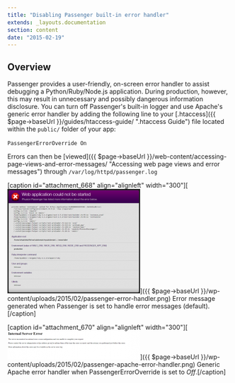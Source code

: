 ```yaml
---
title: "Disabling Passenger built-in error handler"
extends: _layouts.documentation
section: content
date: "2015-02-19"
---
```


## Overview

Passenger provides a user-friendly, on-screen error handler to assist debugging a Python/Ruby/Node.js application. During production, however, this may result in unnecessary and possibly dangerous information disclosure. You can turn off Passenger's built-in logger and use Apache's generic error handler by adding the following line to your [.htaccess]({{ $page->baseUrl }}/guides/htaccess-guide/ ".htaccess Guide") file located within the `public/` folder of your app:

`PassengerErrorOverride On`

Errors can then be [viewed]({{ $page->baseUrl }}/web-content/accessing-page-views-and-error-messages/ "Accessing web page views and error messages") through `/var/log/httpd/passenger.log`

\[caption id="attachment\_668" align="alignleft" width="300"\][![Error message generated when Passenger is set to handle error messages (default).](images/passenger-error-handler-300x236.png)]({{ $page->baseUrl }}/wp-content/uploads/2015/02/passenger-error-handler.png) Error message generated when Passenger is set to handle error messages (default).\[/caption\]

\[caption id="attachment\_670" align="alignleft" width="300"\][![Generic Apache error handler when PassengerErrorOverride is set to Off.](images/passenger-apache-error-handler-300x64.png)]({{ $page->baseUrl }}/wp-content/uploads/2015/02/passenger-apache-error-handler.png) Generic Apache error handler when PassengerErrorOverride is set to _Off_.\[/caption\]
